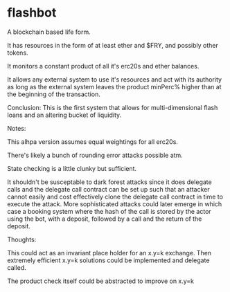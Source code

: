 # flashbot

A blockchain based life form. 

It has resources in the form of at least ether and $FRY, and possibly other tokens. 

It monitors a constant product of all it's erc20s and ether balances.

It allows any external system to use it's resources and act with its authority as long as the external system leaves the product minPerc% higher than at the beginning of the transaction. 

Conclusion: This is the first system that allows for multi-dimensional flash loans and an altering bucket of liquidity.

Notes: 

This alhpa version assumes equal weightings for all erc20s.

There's likely a bunch of rounding error attacks possible atm.

State checking is a little clunky but sufficient.

It shouldn't be susceptable to dark forest attacks since it does delegate calls and the delegate call contract can be set up such that an attacker cannot easily and cost effectively clone the delegate call contract in time to execute the attack. More sophisticated attacks could later emerge in which case a booking system where the hash of the call is stored by the actor using the bot, with a deposit, followed by a call and the return of the deposit. 

Thoughts:

This could act as an invariant place holder for an x.y=k exchange. Then extremely efficient x.y=k solutions could be implemented and delegate called.

The product check itself could be abstracted to improve on x.y=k
